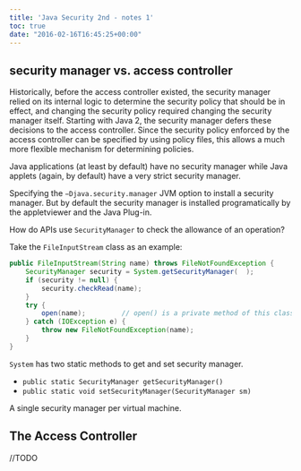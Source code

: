 ```yaml
---
title: 'Java Security 2nd - notes 1'
toc: true
date: "2016-02-16T16:45:25+00:00"
---
```


## security manager vs. access controller

Historically, before the access controller existed, the security manager relied on its internal logic to determine the security policy that should be in effect, and changing the security policy required changing the security manager itself. Starting with Java 2, the security manager defers these decisions to the access controller. Since the security policy enforced by the access controller can be specified by using policy files, this allows a much more flexible mechanism for determining policies.


Java applications (at least by default) have no security manager while Java applets (again, by default) have a very strict security manager.

Specifying the `−Djava.security.manager` JVM option to install a security manager. But by default the security manager is installed programatically by the appletviewer and the Java Plug-in.

How do APIs use `SecurityManager` to check the allowance of an operation?

Take the `FileInputStream` class as an example:



```java
public FileInputStream(String name) throws FileNotFoundException {
    SecurityManager security = System.getSecurityManager(  );
    if (security != null) {
        security.checkRead(name);
    }
    try {
        open(name);         // open() is a private method of this class
    } catch (IOException e) {
        throw new FileNotFoundException(name);
    } 
}

```


`System` has two static methods to get and set security manager.

- `public static SecurityManager getSecurityManager()`
- `public static void setSecurityManager(SecurityManager sm)`

A single security manager per virtual machine.

## The Access Controller

//TODO



